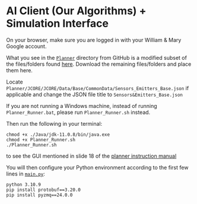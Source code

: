 # AI Client (Our Algorithms) + Simulation Interface

On your browser, make sure you are logged in with your William & Mary Google account.

What you see in the [`Planner`](./Planner) directory from GitHub is a modified subset of the files/folders found [here](https://drive.google.com/drive/folders/14c_LgWjHnV3PtF9zAae1G-9ESDJKL-O-?usp=share_link). Download the remaining files/folders and place them here.

Locate `Planner/JCORE/JCORE/Data/Base/CommonData/Sensors_Emitters_Base.json` if applicable and change the JSON file title to `Sensors&Emitters_Base.json`

If you are not running a Windows machine, instead of running `Planner_Runner.bat`, please run `Planner_Runner.sh` instead.

Then run the following in your terminal:

```
chmod +x ./Java/jdk-11.0.8/bin/java.exe
chmod +x Planner_Runner.sh
./Planner_Runner.sh
```

to see the GUI mentioned in slide 18 of the [planner instruction manual](../Instructions/2_Planner_Instruction_Manual.pdf)

You will then configure your Python environment according to the first few lines in [`main.py`](./Code/Planner/PythonClient/main.py):

```
python 3.10.9
pip install protobuf==3.20.0
pip install pyzmq==24.0.0
```
